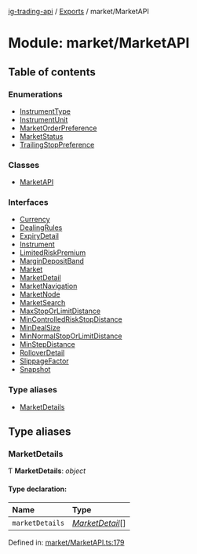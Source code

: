 [ig-trading-api](../README.md) / [Exports](../modules.md) / market/MarketAPI

# Module: market/MarketAPI

## Table of contents

### Enumerations

- [InstrumentType](../enums/market_marketapi.instrumenttype.md)
- [InstrumentUnit](../enums/market_marketapi.instrumentunit.md)
- [MarketOrderPreference](../enums/market_marketapi.marketorderpreference.md)
- [MarketStatus](../enums/market_marketapi.marketstatus.md)
- [TrailingStopPreference](../enums/market_marketapi.trailingstoppreference.md)

### Classes

- [MarketAPI](../classes/market_marketapi.marketapi.md)

### Interfaces

- [Currency](../interfaces/market_marketapi.currency.md)
- [DealingRules](../interfaces/market_marketapi.dealingrules.md)
- [ExpiryDetail](../interfaces/market_marketapi.expirydetail.md)
- [Instrument](../interfaces/market_marketapi.instrument.md)
- [LimitedRiskPremium](../interfaces/market_marketapi.limitedriskpremium.md)
- [MarginDepositBand](../interfaces/market_marketapi.margindepositband.md)
- [Market](../interfaces/market_marketapi.market.md)
- [MarketDetail](../interfaces/market_marketapi.marketdetail.md)
- [MarketNavigation](../interfaces/market_marketapi.marketnavigation.md)
- [MarketNode](../interfaces/market_marketapi.marketnode.md)
- [MarketSearch](../interfaces/market_marketapi.marketsearch.md)
- [MaxStopOrLimitDistance](../interfaces/market_marketapi.maxstoporlimitdistance.md)
- [MinControlledRiskStopDistance](../interfaces/market_marketapi.mincontrolledriskstopdistance.md)
- [MinDealSize](../interfaces/market_marketapi.mindealsize.md)
- [MinNormalStopOrLimitDistance](../interfaces/market_marketapi.minnormalstoporlimitdistance.md)
- [MinStepDistance](../interfaces/market_marketapi.minstepdistance.md)
- [RolloverDetail](../interfaces/market_marketapi.rolloverdetail.md)
- [SlippageFactor](../interfaces/market_marketapi.slippagefactor.md)
- [Snapshot](../interfaces/market_marketapi.snapshot.md)

### Type aliases

- [MarketDetails](market_marketapi.md#marketdetails)

## Type aliases

### MarketDetails

Ƭ **MarketDetails**: _object_

#### Type declaration:

| Name            | Type                                                               |
| :-------------- | :----------------------------------------------------------------- |
| `marketDetails` | [_MarketDetail_](../interfaces/market_marketapi.marketdetail.md)[] |

Defined in: [market/MarketAPI.ts:179](https://github.com/bennycode/ig-trading-api/blob/6347f7e/src/market/MarketAPI.ts#L179)
